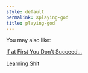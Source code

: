 ```yaml
---
style: default
permalink: Xplaying-god
title: playing-god
---
```

You may also like:

[If at First You Don't Succeed...](http://scp-wiki.net/if-at-first-you-don-t-succeed)

[Learning Shit](http://scp-wiki.net/learning-shit)
